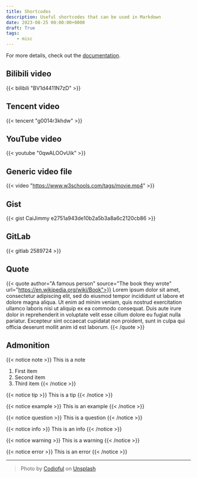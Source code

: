 ```yaml
---
title: Shortcodes
description: Useful shortcodes that can be used in Markdown
date: 2023-08-25 00:00:00+0000
draft: True
tags:
    - misc
---
```


For more details, check out the [documentation](https://stack.jimmycai.com/writing/shortcodes).

## Bilibili video

{{< bilibili "BV1d4411N7zD" >}}

## Tencent video

{{< tencent "g0014r3khdw" >}}

## YouTube video

{{< youtube "0qwALOOvUik" >}}

## Generic video file

{{< video "https://www.w3schools.com/tags/movie.mp4" >}}

## Gist

{{< gist CaiJimmy e2751a943de10b2a5b3a8a6c2120cb86 >}}

## GitLab

{{< gitlab 2589724 >}}

## Quote

{{< quote author="A famous person" source="The book they wrote" url="https://en.wikipedia.org/wiki/Book">}}
Lorem ipsum dolor sit amet, consectetur adipiscing elit, sed do eiusmod tempor incididunt ut labore et dolore magna aliqua. Ut enim ad minim veniam, quis nostrud exercitation ullamco laboris nisi ut aliquip ex ea commodo consequat. Duis aute irure dolor in reprehenderit in voluptate velit esse cillum dolore eu fugiat nulla pariatur. Excepteur sint occaecat cupidatat non proident, sunt in culpa qui officia deserunt mollit anim id est laborum.
{{< /quote >}}

## Admonition

{{< notice note >}}
This is a note

1. First item
2. Second item
3. Third item
{{< /notice >}}

{{< notice tip >}} This is a tip {{< /notice >}}

{{< notice example >}} This is an example {{< /notice >}}

{{< notice question >}} This is a question {{< /notice >}}

{{< notice info >}} This is an info {{< /notice >}}

{{< notice warning >}} This is a warning {{< /notice >}}

{{< notice error >}} This is an error {{< /notice >}}

-----

> Photo by [Codioful](https://unsplash.com/@codioful) on [Unsplash](https://unsplash.com/photos/WDSN62Qdxuk)